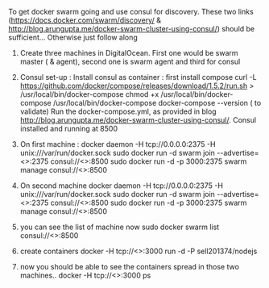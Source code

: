 To get docker swarm going and use consul for discovery. These two links (https://docs.docker.com/swarm/discovery/ & http://blog.arungupta.me/docker-swarm-cluster-using-consul/) should be sufficient... Otherwise just follow along

1) Create three machines in DigitalOcean. First one would be swarm master ( & agent), second one is swarm agent and third for consul
2) Consul set-up : 
 Install consul as container :  first install compose
 curl -L https://github.com/docker/compose/releases/download/1.5.2/run.sh > /usr/local/bin/docker-compose
 chmod +x /usr/local/bin/docker-compose
 /usr/local/bin/docker-compose 
 docker-compose --version ( to validate) 
 Run the docker-compose.yml, as provided in blog http://blog.arungupta.me/docker-swarm-cluster-using-consul/. 
 Consul installed and running at 8500
3) On first machine : 
docker daemon -H tcp://0.0.0.0:2375 -H unix:///var/run/docker.sock
sudo docker run -d swarm join --advertise=<<first machine ip>>:2375 consul://<<consul machine ip>>:8500
sudo docker run -d -p 3000:2375 swarm manage consul://<<consul machine ip>>:8500

4) On second machine
docker daemon -H tcp://0.0.0.0:2375 -H unix:///var/run/docker.sock
sudo docker run -d swarm join --advertise=<<first machine ip>>:2375 consul://<<consul machine ip>>:8500
sudo docker run -d -p 3000:2375 swarm manage consul://<<consul machine ip>>:8500

5) you can see the list of machine now 
    sudo docker  swarm list consul://<<consul machine ip>>:8500
6) create containers 
    docker -H tcp://<<first machine ip>>:3000 run -d -P sell201374/nodejs
7) now you should be able to see the containers spread in those two machines..
 docker -H tcp://<<first machine ip>>:3000 ps

 
